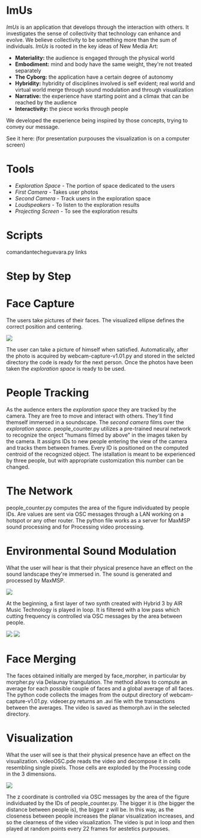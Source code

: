 # ImUs
*ImUs* is an application that develops through the interaction with others. It investigates the sense of collectivity that technology can enhance and evolve. We believe collectivity to be something more than the sum of individuals.
*ImUs* is rooted in the key ideas of New Media Art:

- **Materiality:** the audience is engaged through the physical world
- **Embodiment:** mind and body have the same weight, they're not treated separately
- **The Cyborg:** the application have a certain degree of autonomy
- **Hybridity:** hybridity of disciplines involved is self evident; real world and virtual world merge through sound modulation and through visualization
- **Narrative:** the experience have starting point and a climax that can be reached by the audience
- **Interactivity:** the piece works through people

We developed the experience being inspired by those concepts, trying to convey our message.

See it here: (for presentation purpouses the visualization is on a computer screen)

# Tools
- *Exploration Space* - The portion of space dedicated to the users
- *First Camera* - Takes user photos
- *Second Camera* - Track users in the exploration space
- *Loudspeakers* - To listen to the exploration results
- *Projecting Screen* - To see the exploration results

# Scripts
comandantecheguevara.py links

# Step by Step

# Face Capture 
The users take pictures of their faces. The visualized ellipse defines the correct position and centering. 

![](resources/facecapture.jpg)

The user can take a picture of himself when satisfied. Automatically, after the photo is acquired by webcam-capture-v1.01.py and stored in the selcted directory the code is ready for the next person. Once the photos have been taken the *exploration space* is ready to be used.

# People Tracking
As the audence enters the *exploration space* they are tracked by the camera. They are free to move and interact with others. They'll find themself immersed in a soundscape. 
The *second camera* films over the *exploration space*. people_counter.py utilizes a pre-trained neural network to recognize the onject "humans filmed by above" in the images taken by the camera. It assigns IDs to new people entering the view of the camera and tracks them between frames. Every ID is positioned on the computed centroid of the recognized object. 
The istallation is meant to be experienced by three people, but with appropriate customization this number can be changed.

# The Network
people_counter.py computes the area of the figure individuated by people IDs. Are values are sent via OSC messages through a LAN working on a hotspot or any other router. The python file works as a server for MaxMSP sound processing and for Processing video processing.

# Environmental Sound Modulation
What the user will hear is that their physical presence have an effect on the sound landscape they're immersed in. The sound is generated and processed by MaxMSP.

![](resources/max_pat.jpg)

At the beginning, a first layer of two synth created with Hybrid 3 by AIR Music Technology is played in loop. It is filtered with a low pass which cutting frequency is controlled via OSC messages by the area between people. 

![](resources/hybrid.png)
![](resources/diva.jpg)

# Face Merging
The faces obtained initially are merged by face_morpher, in particular by morpher.py via Delaunay triangulation. The method allows to compute an average for each possible couple of faces and a global average of all faces. The python code collects the images from the output directory of webcam-capture-v1.01.py.
videoer.py returns an .avi file with the transactions between the averages. 
The video is saved as themorph.avi in the selected directory.

# Visualization
What the user will see is that their physical presence have an effect on the visualization.
videoOSC.pde reads the video and decompose it in cells resembling single pixels. 
Those cells are exploded by the Processing code in the 3 dimensions. 

![](resources/visualization.png)

The z coordinate is controlled via OSC messages by the area of the figure individuated by the IDs of people_counter.py. The bigger it is (the bigger the distance between people is), the bigger z will be. In this way, as the closeness between people increases the planar visualization increases, and so the clearness of the video visualization.
The video is put in loop and then played at random points every 22 frames for aestetics purpouses.

